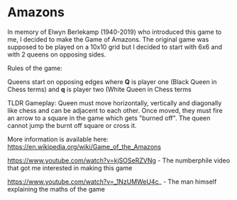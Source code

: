 # Amazons

In memory of Elwyn Berlekamp (1940-2019) who introduced this game to me, I decided to make the Game of Amazons. The original game was supposed to be played on a 10x10 grid but I decided to start with 6x6 and with 2 queens on opposing sides.

Rules of the game:

Queens start on opposing edges where **Q** is player one (Black Queen in Chess terms) and **q** is player two (White Queen in Chess terms

TLDR Gameplay: Queen must move horizontally, vertically and diagonally like chess and can be adjacent to each other. Once moved, they must fire an arrow to a square in the game which gets "burned off". The queen cannot jump the burnt off square or cross it.

More information is available here: https://en.wikipedia.org/wiki/Game_of_the_Amazons


https://www.youtube.com/watch?v=kjSOSeRZVNg - The numberphile video that got me interested in making this game

https://www.youtube.com/watch?v=_1NzUMWeU4c_ - The man himself explaining the maths of the game



